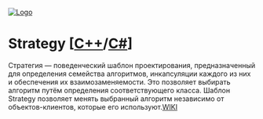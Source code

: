 [![Logo](https://raw.githubusercontent.com/ogycode/DesignPatterns/master/merch/Strategy.PNG)](https://github.com/ogycode/DesignPatterns/tree/master/src/BehavioralPatterns/Strategy)

# Strategy [[C++](https://github.com/ogycode/DesignPatterns/blob/master/src/BehavioralPatterns/Strategy/StrategyCPP/StrategyCPP/StrategyCPP.cpp)/[C#](https://github.com/ogycode/DesignPatterns/blob/master/src/BehavioralPatterns/Strategy/StrategyCSharp/StrategyCSharp/Program.cs)]
Стратегия — поведенческий шаблон проектирования, предназначенный для определения семейства алгоритмов, инкапсуляции каждого из них и обеспечения их взаимозаменяемости. Это позволяет выбирать алгоритм путём определения соответствующего класса. Шаблон Strategy позволяет менять выбранный алгоритм независимо от объектов-клиентов, которые его используют.[WIKI](https://ru.wikipedia.org/wiki/%D0%A1%D1%82%D1%80%D0%B0%D1%82%D0%B5%D0%B3%D0%B8%D1%8F_(%D1%88%D0%B0%D0%B1%D0%BB%D0%BE%D0%BD_%D0%BF%D1%80%D0%BE%D0%B5%D0%BA%D1%82%D0%B8%D1%80%D0%BE%D0%B2%D0%B0%D0%BD%D0%B8%D1%8F))